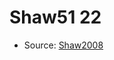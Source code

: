<a name="material" />

# Shaw51 22
<script type="application/ld+json">
  {
    "@context": "https://schema.org/",
    "@type": "ChemicalSubstance",
    "http://purl.org/dc/terms/conformsTo":
      {
        "@type": "CreativeWork",
        "@id": "https://bioschemas.org/profiles/ChemicalSubstance/0.4-RELEASE/"
      },
    "@id": "https://egonw.github.io/nanowiki/nanowiki52.html#material",
    "name": "Shaw51 22",
    "sameAs": "http://127.0.0.1/mediawiki/index.php/Special:URIResolver/Shaw51_22"
  }
</script>


* Source: [Shaw2008](Shaw2008.md)
